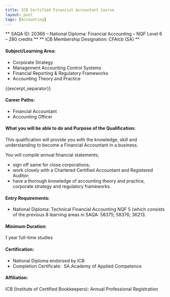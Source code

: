 ```yaml
---
title: ICB Certified Financial Accountant Course
layout: post
tags: [Accounting]
---
```


** SAQA ID: 20366 – National Diploma: Financial Accounting – NQF Level 6 – 280 credits **
** ICB Membership Designation: CFAlcb (SA) **

#### Subject/Learning Area:

- Corporate Strategy
- Management Accounting Control Systems
- Financial Reporting &amp; Regulatory Frameworks
- Accounting Theory and Practice

{{excerpt_separator}}

#### Career Paths</b>: 

- Financial Accountant
- Accounting Officer

#### What you will be able to do and Purpose of the Qualification:

This qualification will provide you with the knowledge, skill and understanding to become a Financial Accountant in a business.  

You will compile annual financial statements; 

- sign off same for close corporations; 
- work closely with a Chartered Certified Accountant and Registered Auditor; 
- have a thorough knowledge of accounting theory and practice, corporate strategy and regulatory frameworks.

#### Entry Requirements:  

- National Diploma: Technical Financial Accounting NQF 5 (which consists of the previous 8 learning areas in SAQA: 58375; 58376; 36213.

#### Minimum Duration:  

1 year full-time studies

#### Certification:

- National Diploma endorsed by ICB
- Completion Certificate:  SA Academy of Applied Competence

#### Affiliation:

ICB (Institute of Certified Bookkeepers): Annual Professional Registration